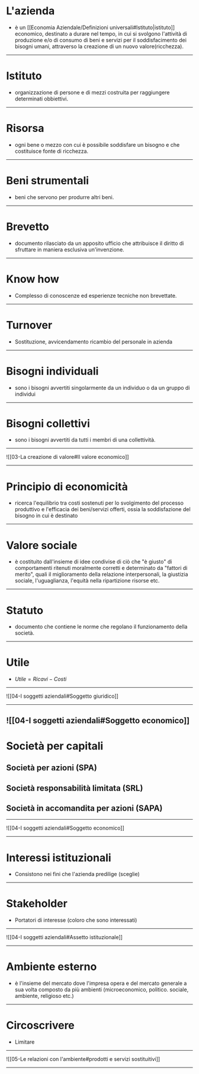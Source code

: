 # L'azienda
- è un [[Economia Aziendale/Definizioni universali#Istituto|istituto]] economico, destinato a durare nel tempo, in cui si svolgono l'attività di produzione e/o di consumo di beni e servizi per il soddisfacimento dei bisogni umani, attraverso la creazione di un nuovo valore(ricchezza).
---
# Istituto
- organizzazione di persone e di mezzi costruita per raggiungere determinati obbiettivi.
---
# Risorsa
- ogni bene o mezzo con cui è possibile soddisfare un bisogno e che costituisce fonte di ricchezza.
---
# Beni strumentali
- beni che servono per produrre altri beni.
---
# Brevetto
- documento rilasciato da un apposito ufficio che attribuisce il diritto di sfruttare in maniera esclusiva un'invenzione.
---
# Know how
- Complesso di conoscenze ed esperienze tecniche non brevettate.
---
# Turnover
- Sostituzione, avvicendamento ricambio del personale in azienda
---
# Bisogni individuali
- sono i bisogni avvertiti singolarmente da un individuo o da un gruppo di individui
---
# Bisogni collettivi
- sono i bisogni avvertiti da tutti i membri di una collettività.

---
![[03-La creazione di valore#Il valore economico]]

---
# Principio di economicità
- ricerca l'equilibrio tra costi sostenuti per lo svolgimento del processo produttivo e l'efficacia dei beni/servizi offerti, ossia la soddisfazione del bisogno in cui è destinato
---
# Valore sociale
- è costituito dall'insieme di idee condivise di ciò che "è giusto" di comportamenti ritenuti moralmente corretti e determinato da "fattori di merito", quali il miglioramento della relazione interpersonali, la giustizia sociale, l'uguaglianza, l'equità nella ripartizione risorse etc.
---
# Statuto
- documento che contiene le norme che regolano il funzionamento della società.
---
# Utile
- $Utile = Ricavi - Costi$
---
![[04-I soggetti aziendali#Soggetto giuridico]]

---
![[04-I soggetti aziendali#Soggetto economico]]
---
# Società per capitali
## Società per azioni (SPA)
## Società responsabilità limitata (SRL)
## Società in accomandita per azioni (SAPA)
---
![[04-I soggetti aziendali#Soggetto economico]]

---
# Interessi istituzionali
- Consistono nei fini che l'azienda predilige (sceglie)
---
# Stakeholder
- Portatori di interesse (coloro che sono interessati)
---
![[04-I soggetti aziendali#Assetto istituzionale]]

---
# Ambiente esterno
- è l'insieme del mercato dove l'impresa opera e del mercato generale a sua volta composto da più ambienti (microeconomico, politico. sociale, ambiente, religioso etc.)
---
# Circoscrivere
- Limitare
---
![[05-Le relazioni con l'ambiente#prodotti e servizi sostituitivi]]

---
